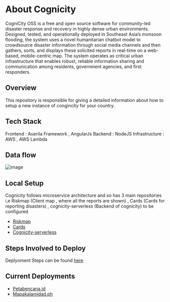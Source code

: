 # About Cognicity 
CogniCity OSS is a free and open source software for community-led disaster response and recovery in highly dense urban environments. Designed, tested, and operationally deployed in Southeast Asia’s monsoon flooding, the system uses a novel humanitarian chatbot model to crowdsource disaster information through social media channels and then gathers, sorts, and displays these solicited reports in real-time on a web-based, mobile-centric map. The system operates as critical urban infrastructure that enables robust, reliable information sharing and communication among residents, government agencies, and first responders.

## Overview
This repository is responsible for giving a detailed information about how to setup a new instance of congincity for your country.

## Tech Stack
Frontend : Auerila Framework , AngularJs
Backend : NodeJS
Infrastructure : AWS , AWS Lambda 

## Data flow
![image](https://github.com/Climate-Emergency-Software-Alliance/cognicity-docs/assets/39596102/b383636c-0961-427b-baf3-197e34fa83c8)

## Local Setup
Cognicity follows microservice architecture and so has 3 main repositories i,e Riskmap (Client map , where all the reports are shown) , Cards (Cards for reporting disasters) , cognicity-serverless (Backend of cognicity) to be configured

- [Riskmap](https://github.com/Climate-Emergency-Software-Alliance/riskmap)
- [Cards](https://github.com/Climate-Emergency-Software-Alliance/cognicity-cards-ng)
- [Cognicity-serverless](https://github.com/Climate-Emergency-Software-Alliance/cognicity-serverless)

## Steps Involved to Deploy
Deplyoment Steps can be found [here](https://github.com/Climate-Emergency-Software-Alliance/cognicity-docs/edit/main/docs/deployment.md)

## Current Deployments
- [Petabencana.id](https://petabencana.id/)
- [Mapakalamidad.ph](https://mapakalamidad.ph/)


